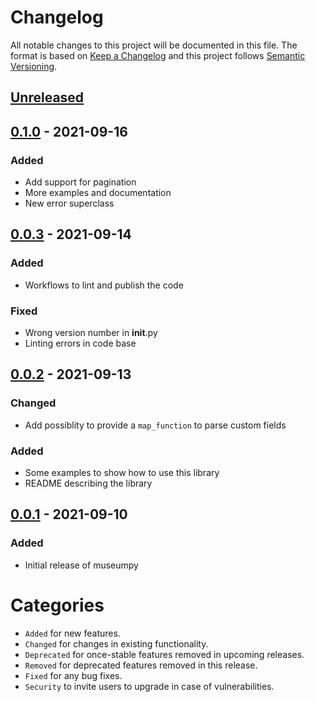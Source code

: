 # Changelog
All notable changes to this project will be documented in this file.
The format is based on [Keep a Changelog](http://keepachangelog.com/) and this project follows [Semantic Versioning](http://semver.org/).

## [Unreleased]

## [0.1.0] - 2021-09-16
### Added
- Add support for pagination
- More examples and documentation
- New error superclass

## [0.0.3] - 2021-09-14
### Added
- Workflows to lint and publish the code

### Fixed
- Wrong version number in __init__.py
- Linting errors in code base

## [0.0.2] - 2021-09-13
### Changed
- Add possiblity to provide a `map_function` to parse custom fields

### Added
- Some examples to show how to use this library
- README describing the library

## [0.0.1] - 2021-09-10
### Added
- Initial release of museumpy



# Categories
- `Added` for new features.
- `Changed` for changes in existing functionality.
- `Deprecated` for once-stable features removed in upcoming releases.
- `Removed` for deprecated features removed in this release.
- `Fixed` for any bug fixes.
- `Security` to invite users to upgrade in case of vulnerabilities.

[Unreleased]: https://github.com/metaodi/museumpy/compare/v0.1.0...HEAD
[0.1.0]: https://github.com/metaodi/museumpy/compare/v0.0.3...v0.1.0
[0.0.3]: https://github.com/metaodi/museumpy/compare/v0.0.2...v0.0.3
[0.0.2]: https://github.com/metaodi/museumpy/compare/v0.0.1...v0.0.2
[0.0.1]: https://github.com/metaodi/museumpy/releases/tag/v0.0.1
